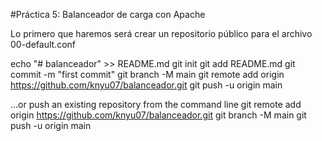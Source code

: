#Práctica 5: Balanceador de carga con Apache

Lo primero que haremos será crear un repositorio público para el archivo 00-default.conf

echo "# balanceador" >> README.md
git init
git add README.md
git commit -m "first commit"
git branch -M main
git remote add origin https://github.com/knyu07/balanceador.git
git push -u origin main
                
…or push an existing repository from the command line
git remote add origin https://github.com/knyu07/balanceador.git
git branch -M main
git push -u origin main

